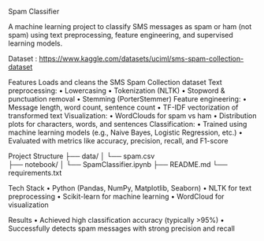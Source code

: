 Spam Classifier

A machine learning project to classify SMS messages as spam or ham (not spam) using text preprocessing, feature engineering, and supervised learning models.

Dataset : https://www.kaggle.com/datasets/uciml/sms-spam-collection-dataset

Features
	Loads and cleans the SMS Spam Collection dataset
	Text preprocessing:
	  •	Lowercasing
	  •	Tokenization (NLTK)
	  •	Stopword & punctuation removal
	  •	Stemming (PorterStemmer)
	Feature engineering:
	  •	Message length, word count, sentence count
	  •	TF-IDF vectorization of transformed text
	Visualization:
	  •	WordClouds for spam vs ham
	  •	Distribution plots for characters, words, and sentences
	Classification:
	  •	Trained using machine learning models (e.g., Naive Bayes, Logistic Regression, etc.)
	  •	Evaluated with metrics like accuracy, precision, recall, and F1-score

Project Structure 
├── data/
│   └── spam.csv  
├── notebook/
│   └── SpamClassifier.ipynb
├── README.md
└── requirements.txt

Tech Stack
	•	Python (Pandas, NumPy, Matplotlib, Seaborn)
	•	NLTK for text preprocessing
	•	Scikit-learn for machine learning
	•	WordCloud for visualization
 
Results
	•	Achieved high classification accuracy (typically >95%)
	•	Successfully detects spam messages with strong precision and recall



